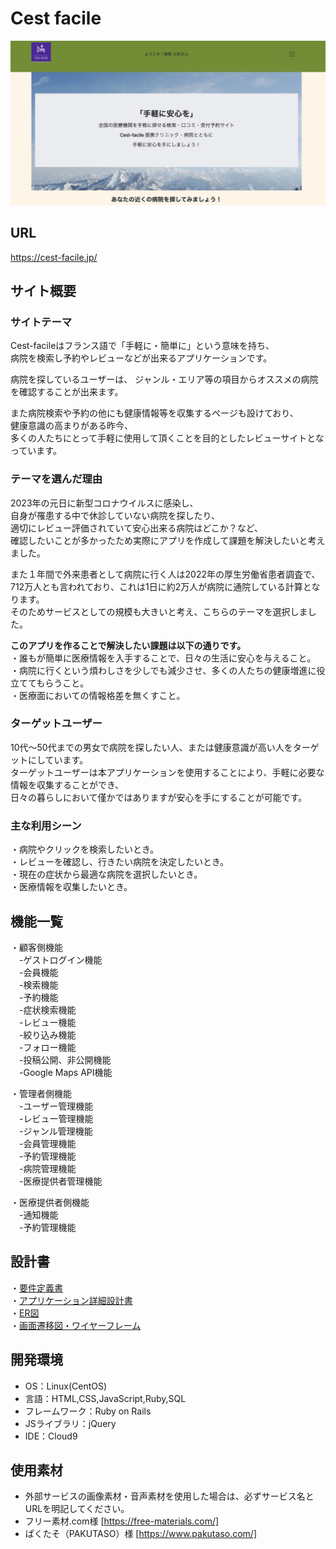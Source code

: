 # Cest facile
![サイトのページ](app/assets/images/introduction2.jpg)
## URL
 https://cest-facile.jp/

## サイト概要

### サイトテーマ
  Cest-facileはフランス語で「手軽に・簡単に」という意味を持ち、  
 病院を検索し予約やレビューなどが出来るアプリケーションです。  
 
  病院を探しているユーザーは、
 ジャンル・エリア等の項目からオススメの病院を確認することが出来ます。  
 
  また病院検索や予約の他にも健康情報等を収集するページも設けており、  
 健康意識の高まりがある昨今、  
 多くの人たちにとって手軽に使用して頂くことを目的としたレビューサイトとなっています。  

### テーマを選んだ理由

2023年の元日に新型コロナウイルスに感染し、  
自身が罹患する中で休診していない病院を探したり、    
適切にレビュー評価されていて安心出来る病院はどこか？など、  
確認したいことが多かったため実際にアプリを作成して課題を解決したいと考えました。   

また１年間で外来患者として病院に行く人は2022年の厚生労働省患者調査で、   
712万人とも言われており、これは1日に約2万人が病院に通院している計算となります。  
そのためサービスとしての規模も大きいと考え、こちらのテーマを選択しました。  

**このアプリを作ることで解決したい課題は以下の通りです。**  
・誰もが簡単に医療情報を入手することで、日々の生活に安心を与えること。  
・病院に行くという煩わしさを少しでも減少させ、多くの人たちの健康増進に役立ててもらうこと。  
・医療面においての情報格差を無くすこと。

### ターゲットユーザー
  10代〜50代までの男女で病院を探したい人、または健康意識が高い人をターゲットにしています。  
 ターゲットユーザーは本アプリケーションを使用することにより、手軽に必要な情報を収集することができ、  
 日々の暮らしにおいて僅かではありますが安心を手にすることが可能です。  

### 主な利用シーン

 ・病院やクリックを検索したいとき。  
 ・レビューを確認し、行きたい病院を決定したいとき。  
 ・現在の症状から最適な病院を選択したいとき。  
 ・医療情報を収集したいとき。  

## 機能一覧

・顧客側機能  
　-ゲストログイン機能  
　-会員機能  
　-検索機能  
　-予約機能  
　-症状検索機能  
　-レビュー機能  
　-絞り込み機能  
　-フォロー機能  
　-投稿公開、非公開機能  
　-Google Maps API機能  

・管理者側機能  
　-ユーザー管理機能  
　-レビュー管理機能  
　-ジャンル管理機能  
　-会員管理機能  
　-予約管理機能  
　-病院管理機能  
　-医療提供者管理機能  

・医療提供者側機能  
　-通知機能  
　-予約管理機能  
  
## 設計書

・[要件定義書](https://docs.google.com/spreadsheets/d/1oZdWzLsM9g0dWtrkGDPtBk6HjLN4c3g4b7i-lMQJYJ0/edit#gid=0)  
・[アプリケーション詳細設計書](https://docs.google.com/spreadsheets/d/15bPE2QYrCBH2v1KatOFgX9GU32jrxDNJ/edit#gid=549108681)  
・[ER図](https://app.diagrams.net/?libs=general;er#G1Q_iOKKHh6PrSUcrju63NVuPgczXO0OiY)  
・[画面遷移図・ワイヤーフレーム](https://app.diagrams.net/#G1BYclJ0HYfWqwHKBTXYlbYlFkBohjy4vE)   

## 開発環境

- OS：Linux(CentOS)
- 言語：HTML,CSS,JavaScript,Ruby,SQL
- フレームワーク：Ruby on Rails
- JSライブラリ：jQuery
- IDE：Cloud9

## 使用素材

- 外部サービスの画像素材・音声素材を使用した場合は、必ずサービス名とURLを明記してください。  
- フリー素材.com様 [https://free-materials.com/]
- ぱくたそ（PAKUTASO）様 [https://www.pakutaso.com/] 